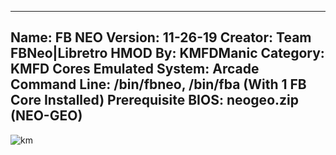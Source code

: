 -----------------------
Name: FB NEO
Version: 11-26-19
Creator: Team FBNeo|Libretro
HMOD By: KMFDManic
Category: KMFD Cores
Emulated System: Arcade
Command Line: /bin/fbneo, /bin/fba (With 1 FB Core Installed)
Prerequisite BIOS: neogeo.zip (NEO-GEO)  
-----------------------
![km](https://i.imgur.com/pRTlp6G.png)
